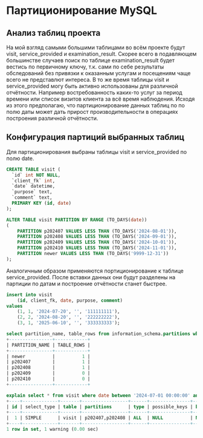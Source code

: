 # Партиционирование MySQL
## Анализ таблиц проекта

На мой взгляд самыми большими таблицами во всём проекте будут visit, service_provided и examination_result.
Скорее всего в подавляющем большинстве случаев поиск по таблице examination_result будет вестись по первичному ключу, т.к. сами по себе результаты обследований без привязки к оказанным услугам и посещениям чаще всего не представлют интереса.
В то же время таблицы visit и service_provided могу быть активно использованы для различной отчётности. Например востребованность каких-то услуг за период времени или список визитов клиента за всё время наблюдения. Исходя из этого предполагаю, что партиционирование данных таблиц по по полю даты может дать прирост производительности в операциях построения различной отчётности.


## Конфигурация партиций выбранных таблиц
Для партиционирования выбраны таблицы visit и service_provided по полю date.


```sql
CREATE TABLE visit (
  `id` int NOT NULL,
  `client_fk` int,
  `date` datetime,
  `purpose` text,
  `comment` text,
  PRIMARY KEY (id, date)
);

ALTER TABLE visit PARTITION BY RANGE (TO_DAYS(date))
(
    PARTITION p202407 VALUES LESS THAN (TO_DAYS('2024-08-01')),
    PARTITION p202408 VALUES LESS THAN (TO_DAYS('2024-09-01')),
    PARTITION p202409 VALUES LESS THAN (TO_DAYS('2024-10-01')),
    PARTITION p202410 VALUES LESS THAN (TO_DAYS('2024-11-01')),
    PARTITION newer VALUES LESS THAN (TO_DAYS('9999-12-31'))
);
```

Аналогичным образом применяются портиционирование к таблице service_provided.
После вставки данных они будут разделены на партиции по датам и построение отчётности станет быстрее.

```sql
insert into visit 
    (id, client_fk, date, purpose, comment)
values 
    (1, 1, '2024-07-20', '', '111111111'),
    (2, 2, '2024-08-20', '', '222222222'),
    (3, 1, '2025-06-10', '', '333333333');
```

```sql
select partition_name, table_rows from information_schema.partitions where table_name = 'visit';
+----------------+------------+
| PARTITION_NAME | TABLE_ROWS |
+----------------+------------+
| newer          |          1 |
| p202407        |          1 |
| p202408        |          1 |
| p202409        |          0 |
| p202410        |          0 |
+----------------+------------+
```

```sql
explain select * from visit where date between '2024-07-01 00:00:00' and '2024-08-31 23:59:59';
+----+-------------+-------+-----------------+------+---------------+------+---------+------+------+----------+-------------+
| id | select_type | table | partitions      | type | possible_keys | key  | key_len | ref  | rows | filtered | Extra       |
+----+-------------+-------+-----------------+------+---------------+------+---------+------+------+----------+-------------+
|  1 | SIMPLE      | visit | p202407,p202408 | ALL  | NULL          | NULL | NULL    | NULL |    2 |    50.00 | Using where |
+----+-------------+-------+-----------------+------+---------------+------+---------+------+------+----------+-------------+
1 row in set, 1 warning (0.00 sec)
```